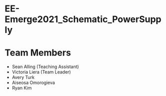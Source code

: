 # EE-Emerge2021_Schematic_PowerSupply

# Team Members
* Sean Alling (Teaching Assistant)
* Victoria Liera (Team Leader)
* Avery Turk
* Aiseosa Omorogieva
* Ryan Kim
